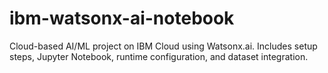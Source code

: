 # ibm-watsonx-ai-notebook
Cloud-based AI/ML project on IBM Cloud using Watsonx.ai. Includes setup steps, Jupyter Notebook, runtime configuration, and dataset integration.
